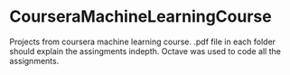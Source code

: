 # CourseraMachineLearningCourse
Projects from coursera machine learning course.
.pdf file in each folder should explain the assingments indepth.
Octave was used to code all the assignments.
